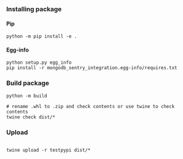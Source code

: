 
### Installing package

#### Pip

```shell
python -m pip install -e .
```

#### Egg-info

```shell
python setup.py egg_info
pip install -r mongodb_sentry_integration.egg-info/requires.txt 
```

### Build package

```shell
python -m build

# rename .whl to .zip and check contents or use twine to check contents
twine check dist/*
```

### Upload
```shell

twine upload -r testpypi dist/*

```